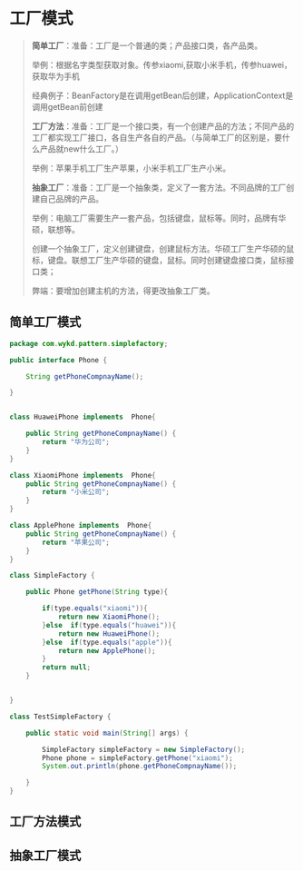 # 工厂模式

> **简单工厂**：准备：工厂是一个普通的类；产品接口类，各产品类。
>
> 举例：根据名字类型获取对象。传参xiaomi,获取小米手机，传参huawei，获取华为手机
>
> 经典例子：BeanFactory是在调用getBean后创建，ApplicationContext是调用getBean前创建
>
> 
>
> **工厂方法**：准备：工厂是一个接口类，有一个创建产品的方法；不同产品的工厂都实现工厂接口，各自生产各自的产品。（与简单工厂的区别是，要什么产品就new什么工厂。）
>
> 举例：苹果手机工厂生产苹果，小米手机工厂生产小米。
>
> 
>
> **抽象工厂**：准备：工厂是一个抽象类，定义了一套方法。不同品牌的工厂创建自己品牌的产品。
>
> 举例：电脑工厂需要生产一套产品，包括键盘，鼠标等。同时，品牌有华硕，联想等。
>
> 创建一个抽象工厂，定义创建键盘，创建鼠标方法。华硕工厂生产华硕的鼠标，键盘。联想工厂生产华硕的键盘，鼠标。同时创建键盘接口类，鼠标接口类；
>
> 弊端：要增加创建主机的方法，得更改抽象工厂类。





## 简单工厂模式

```java
package com.wykd.pattern.simplefactory;

public interface Phone {

    String getPhoneCompnayName();

}


class HuaweiPhone implements  Phone{

    public String getPhoneCompnayName() {
        return "华为公司";
    }
}

class XiaomiPhone implements  Phone{
    public String getPhoneCompnayName() {
        return "小米公司";
    }
}

class ApplePhone implements  Phone{
    public String getPhoneCompnayName() {
        return "苹果公司";
    }
}

class SimpleFactory {

    public Phone getPhone(String type){

        if(type.equals("xiaomi")){
            return new XiaomiPhone();
        }else  if(type.equals("huawei")){
            return new HuaweiPhone();
        }else  if(type.equals("apple")){
            return new ApplePhone();
        }
        return null;
    }


}

class TestSimpleFactory {

    public static void main(String[] args) {

        SimpleFactory simpleFactory = new SimpleFactory();
        Phone phone = simpleFactory.getPhone("xiaomi");
        System.out.println(phone.getPhoneCompnayName());

    }
}

```



## 工厂方法模式

## 抽象工厂模式

